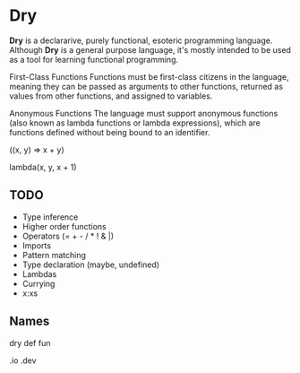 # Dry
**Dry** is a declararive, purely functional, esoteric programming language. Although **Dry** is a general purpose language, it's mostly intended to be used as a tool for learning functional programming.

First-Class Functions
Functions must be first-class citizens in the language, meaning they can be passed as arguments to other functions, returned as values from other functions, and assigned to variables.

Anonymous Functions
The language must support anonymous functions (also known as lambda functions or lambda expressions), which are functions defined without being bound to an identifier.

((x, y) => x + y)

lambda(x, y, x + 1)

## TODO
* Type inference
* Higher order functions
* Operators (= + - / * ! & |)
* Imports
* Pattern matching
* Type declaration (maybe, undefined)
* Lambdas
* Currying
* x:xs

## Names
dry
def
fun

.io
.dev
